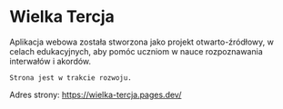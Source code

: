 # Wielka Tercja

Aplikacja webowa została stworzona jako projekt otwarto-źródłowy, w celach edukacyjnych, aby pomóc uczniom w nauce rozpoznawania interwałów i akordów. 

`Strona jest w trakcie rozwoju.`

Adres strony: https://wielka-tercja.pages.dev/





